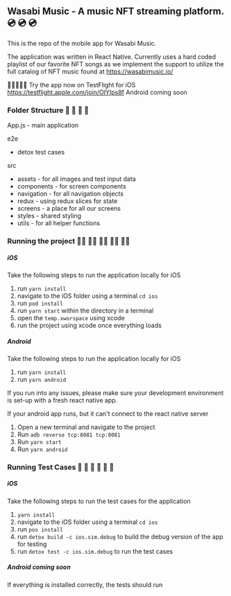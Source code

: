## Wasabi Music - A music NFT streaming platform.💿 💿 💿
This is the repo of the mobile app for Wasabi Music. 

The application was written in React Native. Currently uses a hard coded playlist of our favorite NFT songs as we implement the support to utilize the full catalog of NFT music found at https://wasabimusic.io/

📱📱📱📱📱
Try the app now on TestFlight for iOS https://testflight.apple.com/join/OIYIps8f
Android coming soon 

### Folder Structure 📁 📁 📁 📁
App.js - main application

e2e
* detox test cases

src 
* assets - for all images and test input data
* components - for screen components
* navigation - for all navigation objects
* redux - using redux slices for state
* screens - a place for all our screens
* styles - shared styling
* utils - for all helper functions


### Running the project 🏃‍♀️ 🏃‍♀️ 🏃‍♀️ 🏃‍♀️ 🏃‍♀️ 

##### iOS
Take the following steps to run the application locally for iOS
1. run `yarn install`
2. navigate to the iOS folder using a terminal `cd ios` 
3. run `pod install`
4. run `yarn start` within the directory in a terminal
5. open the `temp.xworspace` using xcode
6. run the project using xcode once everything loads

##### Android 
Take the following steps to run the application locally for iOS
1. run `yarn install`
2. run `yarn android`

If you run into any issues, please make sure your development environment is set-up with a fresh react native app.

If your android app runs, but it can't connect to the react native server
1. Open a new terminal and navigate to the project
2. Run `adb reverse tcp:8081 tcp:8081`
3. Run `yarn start`
4. Run `yarn android` 

### Running Test Cases 🧪 🧪 🧪 🧪 🧪 🧪

##### iOS
Take the following steps to run the test cases for the application
1. `yarn install` 
2. navigate to the iOS folder using a terminal `cd ios`
3. run `pos install`
4. run `detox build -c ios.sim.debug` to build the debug version of the app for testing
5. run `detox test -c ios.sim.debug` to run the test cases

##### Android coming soon

If everything is installed correctly, the tests should run